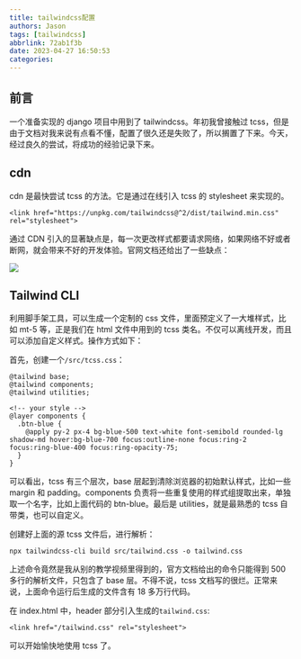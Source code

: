 ```yaml
---
title: tailwindcss配置
authors: Jason
tags: [tailwindcss]
abbrlink: 72ab1f3b
date: 2023-04-27 16:50:53
categories:
---
```


## 前言

一个准备实现的 django 项目中用到了 tailwindcss。年初我曾接触过 tcss，但是由于文档对我来说有点看不懂，配置了很久还是失败了，所以搁置了下来。今天，经过良久的尝试，将成功的经验记录下来。

## cdn

cdn 是最快尝试 tcss 的方法。它是通过在线引入 tcss 的 stylesheet 来实现的。

```
<link href="https://unpkg.com/tailwindcss@^2/dist/tailwind.min.css" rel="stylesheet">
```

通过 CDN 引入的显著缺点是，每一次更改样式都要请求网络，如果网络不好或者断网，就会带来不好的开发体验。官网文档还给出了一些缺点：

![](https://cdn.jsdelivr.net/gh/li199-code/blog-imgs@main/16825858863281682585886085.png)

## Tailwind CLI

利用脚手架工具，可以生成一个定制的 css 文件，里面预定义了一大堆样式，比如 mt-5 等，正是我们在 html 文件中用到的 tcss 类名。不仅可以离线开发，而且可以添加自定义样式。操作方式如下：

首先，创建一个`/src/tcss.css`：

```
@tailwind base;
@tailwind components;
@tailwind utilities;

<!-- your style -->
@layer components {
  .btn-blue {
    @apply py-2 px-4 bg-blue-500 text-white font-semibold rounded-lg shadow-md hover:bg-blue-700 focus:outline-none focus:ring-2 focus:ring-blue-400 focus:ring-opacity-75;
  }
}
```

可以看出，tcss 有三个层次，base 层起到清除浏览器的初始默认样式，比如一些 margin 和 padding。components 负责将一些重复使用的样式组提取出来，单独取一个名字，比如上面代码的 btn-blue。最后是 utilities，就是最熟悉的 tcss 自带类，也可以自定义。

创建好上面的源 tcss 文件后，进行解析：

```
npx tailwindcss-cli build src/tailwind.css -o tailwind.css
```

上述命令竟然是我从别的教学视频里得到的，官方文档给出的命令只能得到 500 多行的解析文件，只包含了 base 层。不得不说，tcss 文档写的很烂。正常来说，上面命令运行后生成的文件含有 18 多万行代码。

在 index.html 中，header 部分引入生成的`tailwind.css`:

```
<link href="/tailwind.css" rel="stylesheet">
```

可以开始愉快地使用 tcss 了。
